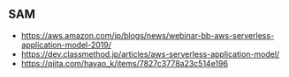 ## SAM

- https://aws.amazon.com/jp/blogs/news/webinar-bb-aws-serverless-application-model-2019/
- https://dev.classmethod.jp/articles/aws-serverless-application-model/
- https://qiita.com/hayao_k/items/7827c3778a23c514e196
